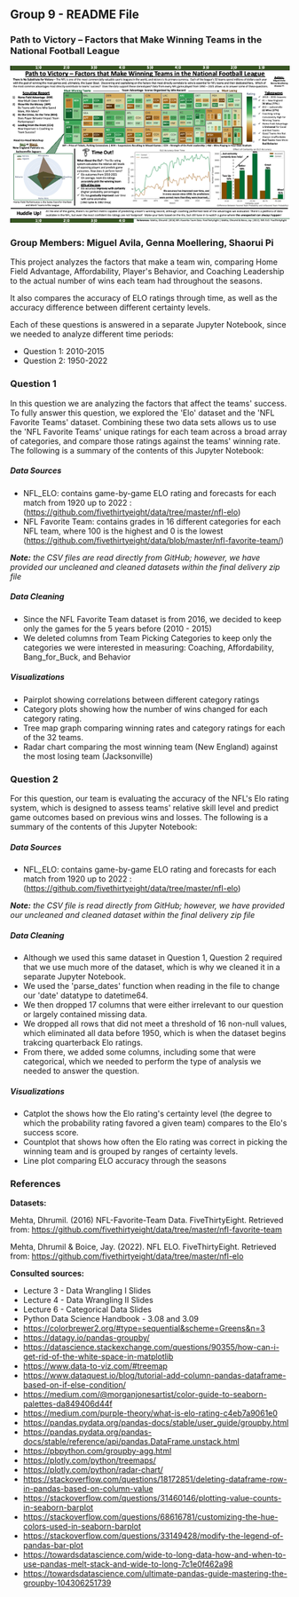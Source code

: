 ## Group 9 - README File
### Path to Victory – Factors that Make Winning Teams in the National Football League
![Path to Victory!](victory.png "Text to show on mouseover")
### Group Members:  Miguel Avila, Genna Moellering, Shaorui Pi

This project analyzes the factors that make a team win, comparing Home Field Advantage, Affordability, Player's Behavior, and Coaching Leadership to the actual number of wins each team had throughout the seasons.  

It also compares the accuracy of ELO ratings through time, as well as the accuracy difference between different certainty levels.

Each of these questions is answered in a separate Jupyter Notebook, since we needed to analyze different time periods:
- Question 1: 2010-2015
- Question 2: 1950-2022 

### Question 1

In this question we are analyzing the factors that affect the teams' success. To fully answer this question, we explored the 'Elo' dataset and the 'NFL Favorite Teams' dataset. Combining these two data sets allows us to use the 'NFL Favorite Teams' unique ratings for each team across a broad array of categories, and compare those ratings against the teams' winning rate. The following is a summary of the contents of this Jupyter Notebook:

##### Data Sources

- NFL_ELO: contains game-by-game ELO rating and forecasts for each match from 1920 up to 2022 :
(https://github.com/fivethirtyeight/data/tree/master/nfl-elo)
- NFL Favorite Team: contains grades in 16 different categories for each NFL team, where 100 is the highest and 0 is the lowest (https://github.com/fivethirtyeight/data/blob/master/nfl-favorite-team/)

***Note:*** *the CSV files are read directly from  GitHub; however, we have provided our uncleaned and cleaned datasets within the final delivery zip file*


#####  Data Cleaning

- Since the NFL Favorite Team dataset is from 2016, we decided to keep only the games for the 5 years before (2010 - 2015)
- We deleted columns from Team Picking Categories to keep only the categories we were interested in measuring: Coaching, Affordability, Bang_for_Buck, and Behavior 


##### Visualizations

- Pairplot showing correlations between different category ratings
- Category plots showing how the number of wins changed for each category rating.
- Tree map graph comparing winning rates and category ratings for each of the 32 teams.
- Radar chart comparing the most winning team (New England) against the most losing team (Jacksonville)


### Question 2

For this question, our team is evaluating the accuracy of the NFL's Elo rating system, which is designed to assess teams' relative skill level and predict game outcomes based on previous wins and losses. The following is a summary of the contents of this Jupyter Notebook:


##### Data Sources

- NFL_ELO: contains game-by-game ELO rating and forecasts for each match from 1920 up to 2022 :
(https://github.com/fivethirtyeight/data/tree/master/nfl-elo)

***Note:*** *the CSV file is read directly from  GitHub; however, we have provided our uncleaned and cleaned dataset within the final delivery zip file*

#####  Data Cleaning


- Although we used this same dataset in Question 1, Question 2 required that we use much more of the dataset, which is why we cleaned it in a separate Jupyter Notebook. 
- We used the 'parse_dates' function when reading in the file to change our 'date' datatype to datetime64. 
- We then dropped 17 columns that were either irrelevant to our question or largely contained missing data. 
- We dropped all rows that did not meet a threshold of 16 non-null values, which eliminated all data before 1950, which is when the dataset begins trakcing quarterback Elo ratings. 
- From there, we added some columns, including some that were categorical, which we needed to perform the type of analysis we needed to answer the question.

##### Visualizations

- Catplot the shows how the Elo rating's certainty level (the degree to which the probability rating favored a given team) compares to the Elo's success score.
- Countplot that shows how often the Elo rating was correct in picking the winning team and is grouped by ranges of certainty levels.  
- Line plot comparing ELO accuracy through the seasons 


### References

**Datasets:**

Mehta, Dhrumil. (2016) NFL-Favorite-Team Data. FiveThirtyEight. Retrieved from: https://github.com/fivethirtyeight/data/tree/master/nfl-favorite-team

Mehta, Dhrumil & Boice, Jay. (2022). NFL ELO. FiveThirtyEight. Retrieved from: https://github.com/fivethirtyeight/data/tree/master/nfl-elo

**Consulted sources:**
- Lecture 3 - Data Wrangling I Slides
- Lecture 4 - Data Wrangling II Slides
- Lecture 6 - Categorical Data Slides
- Python Data Science Handbook - 3.08 and 3.09
- https://colorbrewer2.org/#type=sequential&scheme=Greens&n=3
- https://datagy.io/pandas-groupby/
- https://datascience.stackexchange.com/questions/90355/how-can-i-get-rid-of-the-white-space-in-matplotlib
- https://www.data-to-viz.com/#treemap
- https://www.dataquest.io/blog/tutorial-add-column-pandas-dataframe-based-on-if-else-condition/
- https://medium.com/@morganjonesartist/color-guide-to-seaborn-palettes-da849406d44f
- https://medium.com/purple-theory/what-is-elo-rating-c4eb7a9061e0
- https://pandas.pydata.org/pandas-docs/stable/user_guide/groupby.html
- https://pandas.pydata.org/pandas-docs/stable/reference/api/pandas.DataFrame.unstack.html
- https://pbpython.com/groupby-agg.html
- https://plotly.com/python/treemaps/
- https://plotly.com/python/radar-chart/
- https://stackoverflow.com/questions/18172851/deleting-dataframe-row-in-pandas-based-on-column-value
- https://stackoverflow.com/questions/31460146/plotting-value-counts-in-seaborn-barplot
- https://stackoverflow.com/questions/68616781/customizing-the-hue-colors-used-in-seaborn-barplot
- https://stackoverflow.com/questions/33149428/modify-the-legend-of-pandas-bar-plot
- https://towardsdatascience.com/wide-to-long-data-how-and-when-to-use-pandas-melt-stack-and-wide-to-long-7c1e0f462a98
- https://towardsdatascience.com/ultimate-pandas-guide-mastering-the-groupby-104306251739




























